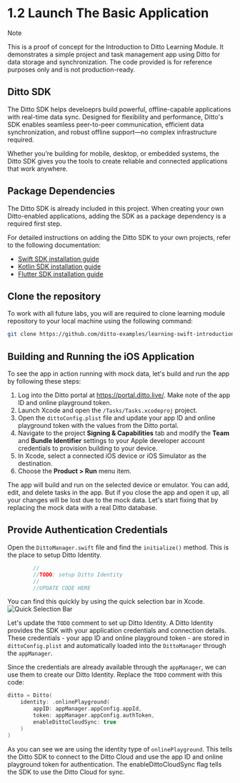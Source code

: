 # 1.2 Launch The Basic Application

> [!NOTE] 
> This is a proof of concept for the Introduction to Ditto Learning Module. It demonstrates a simple project and task management app using Ditto for data storage and synchronization. The code provided is for reference purposes only and is not production-ready.

## Ditto SDK

The Ditto SDK helps develoeprs build powerful, offline-capable applications with real-time data sync. Designed for flexibility and performance, Ditto's SDK enables seamless peer-to-peer communication, efficient data synchronization, and robust offline support—no complex infrastructure required.

Whether you’re building for mobile, desktop, or embedded systems, the Ditto SDK gives you the tools to create reliable and connected applications that work anywhere.

## Package Dependencies

The Ditto SDK is already included in this project. When creating your own Ditto-enabled applications, adding the SDK as a package dependency is a required first step.

For detailed instructions on adding the Ditto SDK to your own projects, refer to the following documentation:
- [Swift SDK installation guide](https://docs.ditto.live/sdk/latest/install-guides/swift#installing-package-dependencies)
- [Kotlin SDK installation guide](https://docs.ditto.live/sdk/latest/install-guides/kotlin#installing-package-dependencies)
- [Flutter SDK installation guide](https://docs.ditto.live/sdk/latest/install-guides/flutter#installing-package-dependencies)

## Clone the repository

To work with all future labs, you will are required to clone learning module repository to your local machine using the following command:

```bash
git clone https://github.com/ditto-examples/learning-swift-introduction
```

## Building and Running the iOS Application

To see the app in action running with mock data, let's build and run the app by following these steps:

1. Log into the Ditto portal at <https://portal.ditto.live/>.  Make note of the app ID and online playground token.
2. Launch Xcode and open the `/Tasks/Tasks.xcodeproj` project.
3. Open the `dittoConfig.plist` file and update your app ID and online playground token with the values from the Ditto portal.
4. Navigate to the project **Signing & Capabilities** tab and modify the **Team** and **Bundle Identifier** settings to your Apple developer account credentials to provision building to your device.
5. In Xcode, select a connected iOS device or iOS Simulator as the destination.
6. Choose the **Product > Run** menu item.

The app will build and run on the selected device or emulator.  You can add, edit, and delete tasks in the app.  But if you close the app and open it up, all your changes will be lost due to the mock data.  Let's start fixing that by replacing the mock data with a real Ditto database.

## Provide Authentication Credentials 

Open the `DittoManager.swift` file and find the `initialize()` method.  This is the place to setup Ditto Identity.

```swift
        //
        //TODO: setup Ditto Identity
        //
        //UPDATE CODE HERE
```
You can find this quickly by using the quick selection bar in Xcode.
![Quick Selection Bar](../assets/select-identity.gif)

Let's update the `TODO` comment to set up Ditto Identity. A Ditto Identity provides the SDK with your application credentials and connection details. These credentials - your app ID and online playground token - are stored in `dittoConfig.plist` and automatically loaded into the `DittoManager` through the `appManager`.

Since the credentials are already available through the `appManager`, we can use them to create our Ditto Identity. Replace the `TODO` comment with this code:

```swift
ditto = Ditto(
	identity: .onlinePlayground(
		appID: appManager.appConfig.appId,
		token: appManager.appConfig.authToken,
		enableDittoCloudSync: true
	)
)
```

As you can see we are using the identity type of `onlinePlayground`.  This tells the Ditto SDK to connect to the Ditto Cloud and use the app ID and online playground token for authentication.  The enableDittoCloudSync flag tells the SDK to use the Ditto Cloud for sync.

